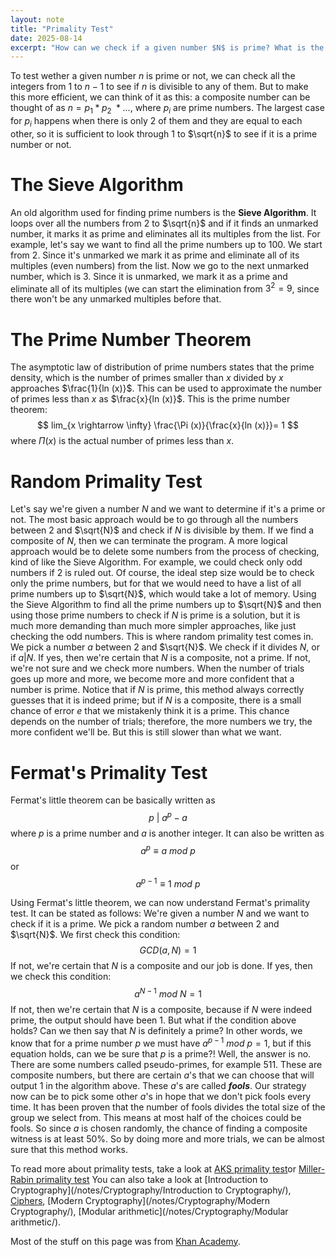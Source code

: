 ```yaml
---
layout: note
title: "Primality Test"
date: 2025-08-14
excerpt: "How can we check if a given number $N$ is prime? What is the most efficient algorithm if $N$ is very very large?"
---
```


To test wether a given number $n$ is prime or not, we can check all the integers from $1$ to $n - 1$ to see if $n$ is divisible to any of them. But to make this more efficient, we can think of it as this: a composite number can be thought of as $n = p_1 * p_2\ * ...$, where $p_i$ are prime numbers. The largest case for $p_i$ happens when there is only 2 of them and they are equal to each other, so it is sufficient to look through $1$ to  $\sqrt{n}$ to see if it is a prime number or not.

# The Sieve Algorithm
An old algorithm used for finding prime numbers is the __Sieve Algorithm__. It loops over all the numbers from $2$ to $\sqrt{n}$ and if it finds an unmarked number, it marks it as prime and eliminates all its multiples from the list. For example, let's say we want to find all the prime numbers up to $100$. We start from $2$. Since it's unmarked we mark it as prime and eliminate all of its multiples (even numbers) from the list. Now we go to the next unmarked number, which is $3$. Since it is unmarked, we mark it as a prime and eliminate all of its multiples (we can start the elimination from $3^2=9$, since there won't be any unmarked multiples before that. 

# The Prime Number Theorem
The asymptotic law of distribution of prime numbers states that the prime density, which is the number of primes smaller than $x$ divided by $x$ approaches $\frac{1}{ln (x)}$. This can be used to approximate the number of primes less than $x$ as $\frac{x}{ln (x)}$. This is the prime number theorem:
$$
lim_{x \rightarrow \infty} \frac{\Pi (x)}{\frac{x}{ln (x)}}= 1
$$
where $\Pi (x)$ is the actual number of primes less than $x$.

# Random Primality Test
Let's say we're given a number $N$ and we want to determine if it's a prime or not. The most basic approach would be to go through all the numbers between $2$ and $\sqrt{N}$ and check if $N$ is divisible by them. If we find a composite of $N$, then we can terminate the program.
A more logical approach would be to delete some numbers from the process of checking, kind of like the Sieve Algorithm. For example, we could check only odd numbers if $2$ is ruled out. Of course, the ideal step size would be to check only the prime numbers, but for that we would need to have a list of all prime numbers up to $\sqrt{N}$, which would take a lot of memory. Using the Sieve Algorithm to find all the prime numbers up to $\sqrt{N}$ and then using those prime numbers to check if $N$ is prime is a solution, but it is much more demanding than much more simpler approaches, like just checking the odd numbers.
This is where random primality test comes in. We pick a number $a$ between $2$ and $\sqrt{N}$. We check if it divides $N$, or if $a|N$. If yes, then we're certain that $N$ is a composite, not a prime. If not, we're not sure and we check more numbers. When the number of trials goes up more and more, we become more and more confident that a number is prime. Notice that if $N$ is prime, this method always correctly guesses that it is indeed prime; but if $N$ is a composite, there is a small chance of error $e$ that we mistakenly think it is a prime. This chance depends on the number of trials; therefore, the more numbers we try, the more confident we'll be. But this is still slower than what we want.

# Fermat's Primality Test
Fermat's little theorem can be basically written as
$$
p\ |\ a^p - a
$$
where $p$ is a prime number and $a$ is another integer. It can also be written as
$$
a^p \equiv a\ mod\ p
$$
or
$$
a^{p-1} \equiv 1\ mod\ p
$$

Using Fermat's little theorem, we can now understand Fermat's primality test. It can be stated as follows:
We're given a number $N$ and we want to check if it is a prime. We pick a random number $a$ between $2$ and $\sqrt{N}$. We first check this condition:
$$
GCD (a, N) = 1
$$
If not, we're certain that $N$ is a composite and our job is done. If yes, then we check this condition:
$$
a^{N-1}\ mod\ N = 1
$$
If not, then we're certain that $N$ is a composite, because if $N$ were indeed prime, the output should have been $1$. But what if the condition above holds? Can we then say that $N$ is definitely a prime? In other words, we know that for a prime number $p$ we must have $a^{p-1}\ mod\ p = 1$, but if this equation holds, can we be sure that $p$ is a prime?!
Well, the answer is no. There are some numbers called pseudo-primes, for example $511$. These are composite numbers, but there are certain $a$'s that we can choose that will output $1$ in the algorithm above. These $a$'s are called ___fools___.
Our strategy now can be to pick some other $a$'s in hope that we don't pick fools every time.
It has been proven that the number of fools divides the total size of the group we select from. This means at most half of the choices could be fools. So since $a$ is chosen randomly, the chance of finding a composite witness is at least $50 \%$. So by doing more and more trials, we can be almost sure that this method works.

To read more about primality tests, take a look at [AKS primality test](https://en.wikipedia.org/wiki/AKS_primality_test)or [Miller-Rabin primality test](https://en.wikipedia.org/wiki/Miller%E2%80%93Rabin_primality_test)
You can also take a look at [Introduction to Cryptography](/notes/Cryptography/Introduction to Cryptography/), [Ciphers](/notes/Cryptography/Ciphers/), [Modern Cryptography](/notes/Cryptography/Modern Cryptography/), [Modular arithmetic](/notes/Cryptography/Modular arithmetic/).

Most of the stuff on this page was from [Khan Academy](https://www.khanacademy.org/computing/computer-science/cryptography).